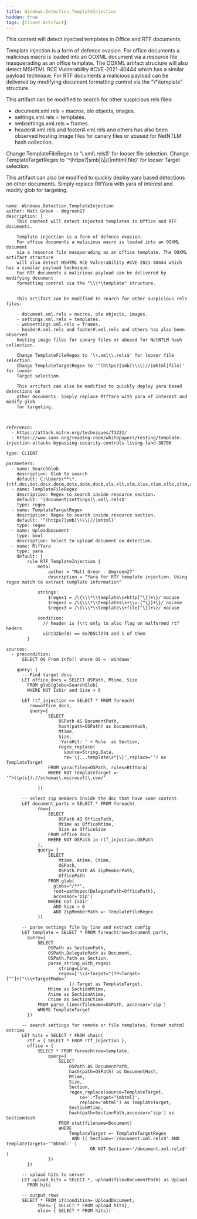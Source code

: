 ```yaml
---
title: Windows.Detection.TemplateInjection
hidden: true
tags: [Client Artifact]
---
```


This content will detect injected templates in Office and RTF documents.

Template injection is a form of defence evasion.
For office documents a malicious macro is loaded into an OOXML document
via a resource file masquerading as an office template. The OOXML artifact structure
will also detect MSHTML RCE Vulnerability #CVE-2021-40444 which has a similar payload technique.
For RTF documents a malicious payload can be delivered by modifying document
formatting control via the "\\\*\template" structure.


This artifact can be modified to search for other suspicious rels files:

- document.xml.rels = macros, ole objects, images.
- settings.xml.rels = templates.
- websettings.xml.rels = frames.
- header#.xml.rels and footer#.xml.rels and others has also been observed
hosting image files for canary files or abused for NetNTLM hash collection.

Change TemplateFileRegex to '\\.xml\\.rels$' for looser file selection.
Change TemplateTargetRegex to '^(https?|smb|\\\\|//|mhtml|file)' for looser
Target selection.

This artifact can also be modified to quickly deploy yara based detections on
other documents. Simply replace RtfYara with yara of interest and modify glob
for targeting.


<pre><code class="language-yaml">
name: Windows.Detection.TemplateInjection
author: Matt Green - @mgreen27
description: |
    This content will detect injected templates in Office and RTF documents.

    Template injection is a form of defence evasion.
    For office documents a malicious macro is loaded into an OOXML document
    via a resource file masquerading as an office template. The OOXML artifact structure
    will also detect MSHTML RCE Vulnerability #CVE-2021-40444 which has a similar payload technique.
    For RTF documents a malicious payload can be delivered by modifying document
    formatting control via the "\\\*\template" structure.


    This artifact can be modified to search for other suspicious rels files:

    - document.xml.rels = macros, ole objects, images.
    - settings.xml.rels = templates.
    - websettings.xml.rels = frames.
    - header#.xml.rels and footer#.xml.rels and others has also been observed
    hosting image files for canary files or abused for NetNTLM hash collection.

    Change TemplateFileRegex to '\\.xml\\.rels$' for looser file selection.
    Change TemplateTargetRegex to '^(https?|smb|\\\\|//|mhtml|file)' for looser
    Target selection.

    This artifact can also be modified to quickly deploy yara based detections on
    other documents. Simply replace RtfYara with yara of interest and modify glob
    for targeting.



reference:
  - https://attack.mitre.org/techniques/T1221/
  - https://www.sans.org/reading-room/whitepapers/testing/template-injection-attacks-bypassing-security-controls-living-land-38780

type: CLIENT

parameters:
  - name: SearchGlob
    description: Glob to search
    default: C:\Users\**\*.{rtf,doc,dot,docx,docm,dotx,dotm,docb,xls,xlt,xlm,xlsx,xlsm,xltx,xltm,xlsb,ppt,pptx,pptm,potx,potm}
  - name: TemplateFileRegex
    description: Regex to search inside resource section.
    default: '(document|settings)\.xml\.rels$'
    type: regex
  - name: TemplateTargetRegex
    description: Regex to search inside resource section.
    default: '^(https?|smb|\\\\|//|mhtml)'
    type: regex
  - name: UploadDocument
    type: bool
    description: Select to upload document on detection.
  - name: RtfYara
    type: yara
    default: |
        rule RTF_TemplateInjection {
            meta:
                author = "Matt Green - @mgreen27"
                description = "Yara for RTF template injection. Using regex match to extract template information"

            strings:
                $regex1 = /\{\\\*\\template\s+http[^\}]+\}/ nocase
                $regex2 = /\{\\\*\\templates\s+\\u-[^\}]+\}/ nocase
                $regex3 = /\{\\\*\\template\s+file[^\}]+\}/ nocase

            condition:
              // header is {\rt only to also flag on malformed rtf heders
              uint32be(0) == 0x7B5C7274 and 1 of them
        }

sources:
  - precondition:
      SELECT OS From info() where OS = 'windows'

    query: |
      -- Find target docs
      LET office_docs = SELECT OSPath, Mtime, Size
        FROM glob(globs=SearchGlob)
        WHERE NOT IsDir and Size &gt; 0

      LET rtf_injection &lt;= SELECT * FROM foreach(
         row=office_docs,
         query={
                SELECT
                    OSPath AS DocumentPath,
                    hash(path=OSPath) as DocumentHash,
                    Mtime,
                    Size,
                    'YaraHit: ' + Rule  as Section,
                    regex_replace(
                      source=String.Data,
                      re='\{...template\s*|\}',replace='') as TemplateTarget
                FROM yara(files=OSPath, rules=RtfYara)
                WHERE NOT TemplateTarget =~ '^http(s|)://schemas\.microsoft\.com/'

            })

      -- select zip members inside the doc that have some content.
      LET document_parts = SELECT * FROM foreach(
            row={
                SELECT
                    OSPath AS OfficePath,
                    Mtime as OfficeMtime,
                    Size as OfficeSize
                FROM office_docs
                WHERE NOT OSPath in rtf_injection.OSPath
            },
            query= {
                SELECT
                    Mtime, Atime, Ctime,
                    OSPath,
                    OSPath.Path AS ZipMemberPath,
                    OfficePath
                FROM glob(
                  globs="/**",
                  root=pathspec(DelegatePath=OfficePath),
                  accessor='zip')
                WHERE not IsDir
                  AND Size &gt; 0
                  AND ZipMemberPath =~ TemplateFileRegex
            })

      -- parse settings file by line and extract config
      LET template = SELECT * FROM foreach(row=document_parts,
        query={
            SELECT
                OSPath as SectionPath,
                OSPath.DelegatePath as Document,
                OSPath.Path as Section,
                parse_string_with_regex(
                    string=Line,
                    regex=['\\s+Target="(?P&lt;Target&gt;[^"]+)"\\s+TargetMode='
                        ]).Target as TemplateTarget,
                Mtime as SectionMtime,
                Atime as SectionAtime,
                Ctime as SectionCtime
            FROM parse_lines(filename=OSPath, accessor='zip')
            WHERE TemplateTarget
        })

      -- search settings for remote or file templates, format mshtml entries
      LET hits = SELECT * FROM chain(
        rtf = { SELECT * FROM rtf_injection },
        office = {
            SELECT * FROM foreach(row=template,
                query={
                    SELECT
                        OSPath AS DocumentPath,
                        hash(path=OSPath) as DocumentHash,
                        Mtime,
                        Size,
                        Section,
                        regex_replace(source=TemplateTarget,
                            re='.*Target="(mhtml)',
                            replace='mhtml') as TemplateTarget,
                        SectionMtime,
                        hash(path=SectionPath,accessor='zip') as SectionHash
                    FROM stat(filename=Document)
                    WHERE
                        TemplateTarget =~ TemplateTargetRegex
                         AND (( Section=~'/document.xml.rels$' AND TemplateTarget=~'^mhtml:' )
                                OR NOT Section=~'/document.xml.rels$' )
                })
        })

      -- upload hits to server
      LET upload_hits = SELECT *, upload(file=DocumentPath) as Upload
        FROM hits

      -- output rows
      SELECT * FROM if(condition= UploadDocument,
            then= { SELECT * FROM upload_hits},
            else= { SELECT * FROM hits})

</code></pre>

